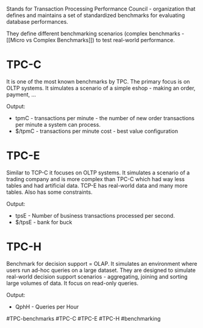 Stands for Transaction Processing Performance Council - organization that defines and maintains a set of standardized benchmarks for evaluating database performances.

They define different benchmarking scenarios (complex benchmarks - [[Micro vs Complex Benchmarks]]) to test real-world performance.

# TPC-C
It is one of the most known benchmarks by TPC. The primary focus is on OLTP systems. It simulates a scenario of a simple eshop - making an order, payment, ...

Output:
- tpmC - transactions per minute - the number of new order transactions per minute a system can process.
- $/tpmC - transactions per minute cost - best value configuration

# TPC-E
Similar to TCP-C it focuses on OLTP systems. It simulates a scenario of a trading company and is more complex than TPC-C which had way less tables and had artificial data. TCP-E has real-world data and many more tables. Also has some constraints.

Output:
- tpsE - Number of business transactions processed per second.
- $/tpsE - bank for buck

# TPC-H
Benchmark for decision support = OLAP. It simulates an environment where users run ad-hoc queries on a large dataset. They are designed to simulate real-world decision support scenarios - aggregating, joining and sorting large volumes of data. It focus on read-only queries.

Output:
- QphH - Queries per Hour


#TPC-benchmarks
#TPC-C 
#TPC-E
#TPC-H
#benchmarking 